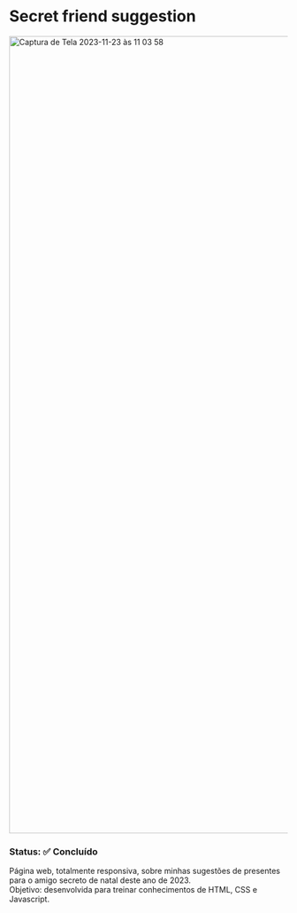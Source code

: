 # Secret friend suggestion
<img width="1439" alt="Captura de Tela 2023-11-23 às 11 03 58" src="https://github.com/josielqrozjr/Secret-friend-suggestion/assets/131998280/8609fc33-4b71-41f9-a060-1da06bbf3c5f">
 
 ### Status: ✅ Concluído
 Página web, totalmente responsiva, sobre minhas sugestões de presentes para o amigo secreto de natal deste ano de 2023.
 <br>Objetivo: desenvolvida para treinar conhecimentos de HTML, CSS e Javascript.
